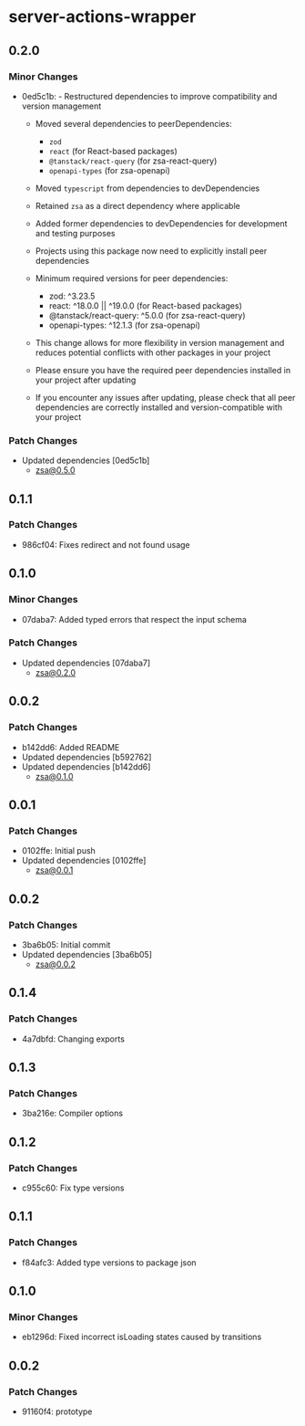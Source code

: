 # server-actions-wrapper

## 0.2.0

### Minor Changes

- 0ed5c1b: - Restructured dependencies to improve compatibility and version management

  - Moved several dependencies to peerDependencies:
    - `zod`
    - `react` (for React-based packages)
    - `@tanstack/react-query` (for zsa-react-query)
    - `openapi-types` (for zsa-openapi)
  - Moved `typescript` from dependencies to devDependencies
  - Retained `zsa` as a direct dependency where applicable
  - Added former dependencies to devDependencies for development and testing purposes
  - Projects using this package now need to explicitly install peer dependencies
  - Minimum required versions for peer dependencies:

    - zod: ^3.23.5
    - react: ^18.0.0 || ^19.0.0 (for React-based packages)
    - @tanstack/react-query: ^5.0.0 (for zsa-react-query)
    - openapi-types: ^12.1.3 (for zsa-openapi)

  - This change allows for more flexibility in version management and reduces potential conflicts with other packages in your project
  - Please ensure you have the required peer dependencies installed in your project after updating
  - If you encounter any issues after updating, please check that all peer dependencies are correctly installed and version-compatible with your project

### Patch Changes

- Updated dependencies [0ed5c1b]
  - zsa@0.5.0

## 0.1.1

### Patch Changes

- 986cf04: Fixes redirect and not found usage

## 0.1.0

### Minor Changes

- 07daba7: Added typed errors that respect the input schema

### Patch Changes

- Updated dependencies [07daba7]
  - zsa@0.2.0

## 0.0.2

### Patch Changes

- b142dd6: Added README
- Updated dependencies [b592762]
- Updated dependencies [b142dd6]
  - zsa@0.1.0

## 0.0.1

### Patch Changes

- 0102ffe: Initial push
- Updated dependencies [0102ffe]
  - zsa@0.0.1

## 0.0.2

### Patch Changes

- 3ba6b05: Initial commit
- Updated dependencies [3ba6b05]
  - zsa@0.0.2

## 0.1.4

### Patch Changes

- 4a7dbfd: Changing exports

## 0.1.3

### Patch Changes

- 3ba216e: Compiler options

## 0.1.2

### Patch Changes

- c955c60: Fix type versions

## 0.1.1

### Patch Changes

- f84afc3: Added type versions to package json

## 0.1.0

### Minor Changes

- eb1296d: Fixed incorrect isLoading states caused by transitions

## 0.0.2

### Patch Changes

- 91160f4: prototype
